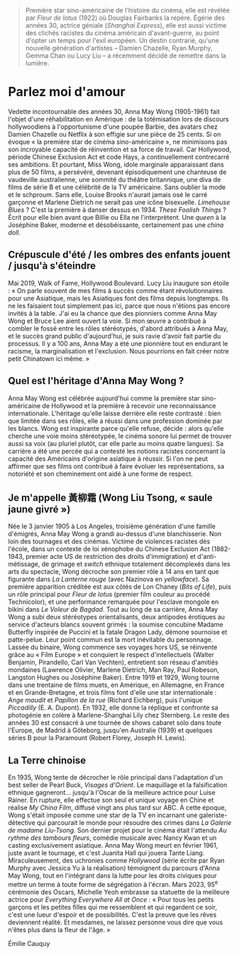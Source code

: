 > Première star sino-américaine de l'histoire du cinéma, elle est révélée par _Fleur de lotus_ (1922) où Douglas Fairbanks la repère. Égérie des années 30, actrice géniale (_Shanghai Express_), elle est aussi victime des clichés racistes du cinéma américain d'avant-guerre, au point d'opter un temps pour l'exil européen. Un destin contrarié, qu'une nouvelle génération d'artistes – Damien Chazelle, Ryan Murphy, Gemma Chan ou Lucy Liu – a récemment décidé de remettre dans la lumière.

# Parlez moi d'amour

Vedette incontournable des années 30, Anna May Wong (1905-1961) fait l'objet d'une réhabilitation en Amérique : de la totémisation lors de discours hollywoodiens à l'opportunisme d'une poupée Barbie, des avatars chez Damien Chazelle ou Netflix à son effigie sur une pièce de 25 cents. Si on évoque « la première star de cinéma sino-américaine », ne minimisons pas son incroyable capacité de réinvention et sa force de travail. Car Hollywood, période Chinese Exclusion Act et code Hays, a continuellement contrecarré ses ambitions. Et pourtant, Miss Wong, idole marginale apparaissant dans plus de 50 films, a persévéré, devenant épisodiquement une chanteuse de vaudeville australienne, une sommité du théâtre britannique, une diva de films de série B et une célébrité de la TV américaine. Sans oublier la mode et le schproum. Sans elle, Louise Brooks n'aurait jamais osé le carré garçonne et Marlene Dietrich ne serait pas une icône bisexuelle. _Limehouse Blues_ ? C'est la première à danser dessus en 1934. _These Foolish Things_ ? Écrit pour elle bien avant que Billie ou Ella ne l'interprètent. Une _queen_ à la Joséphine Baker, moderne et désobéissante, certainement pas une _china doll_.

## Crépuscule d'été / les ombres des enfants jouent / jusqu'à s'éteindre

Mai 2019, Walk of Fame, Hollywood Boulevard. Lucy Liu inaugure son étoile : « On parle souvent de mes films à succès comme étant révolutionnaires pour une Asiatique, mais les Asiatiques font des films depuis longtemps. Ils ne les faisaient tout simplement pas ici, parce que nous n'étions pas encore invités à la table. J'ai eu la chance que des pionniers comme Anna May Wong et Bruce Lee aient ouvert la voie. Si mon œuvre a contribué à combler le fossé entre les rôles stéréotypés, d'abord attribués à Anna May, et le succès grand public d'aujourd'hui, je suis ravie d'avoir fait partie du processus. Il y a 100 ans, Anna May a été une pionnière tout en endurant le racisme, la marginalisation et l'exclusion. Nous pourrions en fait créer notre petit Chinatown ici même. »

## Quel est l'héritage d'Anna May Wong ?

Anna May Wong est célébrée aujourd'hui comme la première star sino-américaine de Hollywood et la première à recevoir une reconnaissance internationale. L'héritage qu'elle laisse derrière elle reste contrasté : bien que limitée dans ses rôles, elle a réussi dans une profession dominée par les blancs. Wong est inspirante parce qu'elle refuse, décide : alors qu'elle cherche une voie moins stéréotypée, le cinéma sonore lui permet de trouver aussi sa voix (au pluriel plutôt, car elle parle au moins quatre langues). Sa carrière a été une percée qui a contesté les notions racistes concernant la capacité des Américains d'origine asiatique à réussir. Si l'on ne peut affirmer que ses films ont contribué à faire évoluer les représentations, sa notoriété et son cheminement ont aidé à une forme de respect.

## Je m'appelle 黃柳霜 (Wong Liu Tsong, « saule jaune givré »)

Née le 3 janvier 1905 à Los Angeles, troisième génération d'une famille d'émigrés, Anna May Wong a grandi au-dessus d'une blanchisserie. Non loin des tournages et des cinémas. Victime de violences racistes dès l'école, dans un contexte de loi xénophobe du Chinese Exclusion Act (1882-1943, premier acte US de restriction des droits d'immigration) et d'anti-métissage, de grimage et _switch_ ethnique totalement décomplexés dans les arts du spectacle, Wong décroche son premier rôle à 14 ans en tant que figurante dans _La Lanterne rouge_ (avec Nazinova en _yellowface_). Sa première apparition créditée est aux côtés de Lon Chaney (_Bits of Life_), puis un rôle principal pour _Fleur de lotus_ (premier film couleur au procédé Technicolor), et une performance remarquée pour l'esclave mongole en bikini dans _Le Voleur de Bagdad_. Tout au long de sa carrière, Anna May Wong a subi deux stéréotypes orientalisants, deux antipodes érotiques au service d'acteurs blancs souvent grimés : la soumise concubine Madame Butterfly inspirée de Puccini et la fatale Dragon Lady, démone sournoise et patte-pelue. Leur point commun est la mort inévitable du personnage. Lassée du binaire, Wong commence ses voyages hors US, se réinvente grâce au « Film Europe » et conquiert le respect d'intellectuels (Walter Benjamin, Pirandello, Carl Van Vechten), entretient son réseau d'amitiés mondaines (Lawrence Olivier, Marlene Dietrich, Man Ray, Paul Robeson, Langston Hughes ou Joséphine Baker). Entre 1919 et 1929, Wong tourne dans une trentaine de films muets, en Amérique, en Allemagne, en France et en Grande-Bretagne, et trois films font d'elle une star internationale : _Ange maudit_ et _Papillon de la rue_ (Richard Eichberg), puis l'unique _Piccadilly_ (E. A. Dupont). En 1932, elle donne la réplique et confronte sa photogénie en colère à Marlene-Shanghai Lily chez Sternberg. Le reste des années 30 est consacré à une tournée de shows cabaret solo dans toute l'Europe, de Madrid à Göteborg, jusqu'en Australie (1939) et quelques séries B pour la Paramount (Robert Florey, Joseph H. Lewis).

## La Terre chinoise

En 1935, Wong tente de décrocher le rôle principal dans l'adaptation d'un best seller de Pearl Buck, _Visages d'Orient_. Le maquillage et la falsification ethnique gagneront... jusqu'à l'Oscar de la meilleure actrice pour Luise Rainer. En rupture, elle effectue son seul et unique voyage en Chine et réalise _My China Film_, diffusé vingt ans plus tard sur ABC. À cette époque, Wong s'était imposée comme une star de la TV en incarnant une galeriste-détective qui parcourait le monde pour résoudre des crimes dans _La Galerie de madame Liu-Tsong_. Son dernier projet pour le cinéma était l'attendu _Au rythme des tambours fleurs_, comédie musicale avec Nancy Kwan et un casting exclusivement asiatique. Anna May Wong meurt en février 1961, juste avant le tournage, et c'est Juanita Hall qui jouera Tante Liang. Miraculeusement, des uchronies comme _Hollywood_ (série écrite par Ryan Murphy avec Jessica Yu à la réalisation) témoignent du parcours d'Anna May Wong, tout en l'intégrant dans la lutte pour les droits civiques pour mettre un terme à toute forme de ségrégation à l'écran. Mars 2023, 95<sup>e</sup> cérémonie des Oscars, Michelle Yeoh embrasse sa statuette de la meilleure actrice pour _Everything Everywhere All at Once_ : « Pour tous les petits garçons et les petites filles qui me ressemblent et qui regardent ce soir, c'est une lueur d'espoir et de possibilités. C'est la preuve que les rêves deviennent réalité. Et mesdames, ne laissez personne vous dire que vous n'êtes plus dans la fleur de l'âge. »

<div class="author">Émilie Cauquy</div>
